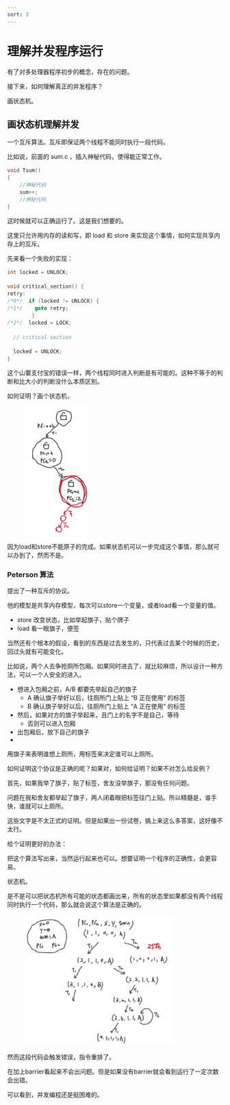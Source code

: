 ```yaml
---
sort: 3
---
```

# 理解并发程序运行

有了对多处理器程序初步的概念，存在的问题。

接下来，如何理解真正的并发程序？

画状态机。

## 画状态机理解并发

一个互斥算法。互斥即保证两个线程不能同时执行一段代码。

比如说，前面的 sum.c ，插入神秘代码，使得能正常工作。

```c
void Tsum()
{
    //神秘代码
    sum++;
    //神秘代码
}
```

这时候就可以正确运行了。这是我们想要的。

这里只允许用内存的读和写，即 load 和 store 来实现这个事情，如何实现共享内存上的互斥。

先来看一个失败的实现：
```c
int locked = UNLOCK;

void critical_section() {
retry:
/*0*/  if (locked != UNLOCK) {
/*1*/    goto retry;
        }
/*2*/  locked = LOCK;

  // critical section

  locked = UNLOCK;
}
```
这个山寨支付宝的错误一样，两个线程同时进入判断是有可能的。这种不等于的判断和比大小的判断没什么本质区别。

如何证明？画个状态机，

<figure>
  <img src="./images/失败的互斥.png" width=150>
</figure>

因为load和store不能原子的完成。如果状态机可以一步完成这个事情，那么就可以办到了，然而不是。

### Peterson 算法

提出了一种互斥的协议。

他的模型是共享内存模型，每次可以store一个变量，或者load看一个变量的值。
- store 改变状态，比如举起旗子，贴个牌子
- load 看一眼旗子，便签

当然还有个根本的假设，看到的东西是过去发生的，只代表过去某个时候的历史，回过头就有可能变化。

比如说，两个人去争抢厕所包厢。如果同时进去了，就比较麻烦，所以设计一种方法，可以一个人安全的进入。

- 想进入包厢之前，A/B 都要先举起自己的旗子
  - A 确认旗子举好以后，往厕所门上贴上 “B 正在使用” 的标签
  - B 确认旗子举好以后，往厕所门上贴上 “A 正在使用” 的标签
- 然后，如果对方的旗子举起来，且门上的名字不是自己，等待
  - 否则可以进入包厢
- 出包厢后，放下自己的旗子
- 
用旗子来表明谁想上厕所，用标签来决定谁可以上厕所。

如何证明这个协议是正确的呢？如果对，如何给证明？如果不对怎么给反例？

首先，如果我举了旗子，贴了标签，舍友没举旗子，那没有任何问题。

问题在我和舍友都举起了旗子，两人闭着眼把标签往门上贴。所以精髓是，谁手快，谁就可以上厕所。

这些文字是不太正式的证明。但是如果出一份试卷，搞上来这么多答案，这好像不太行。


给个证明更好的办法：

把这个算法写出来，当然运行起来也可以。想要证明一个程序的正确性，会更容易。

状态机。

是不是可以把状态机所有可能的状态都画出来，所有的状态里如果都没有两个线程同时执行一个代码，那么就会说这个算法是正确的。

<figure>
  <img src="./images/peterson.png" width=350>
</figure>

然而这段代码会触发错误，指令重排了。

在加上barrier看起来不会出问题。但是如果没有barrier就会看到运行了一定次数会出错。

可以看到，并发编程还是挺困难的。


